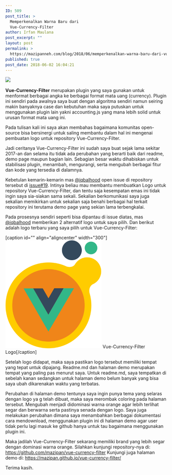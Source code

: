 ```yaml
---
ID: 509
post_title: >
  Memperkenalkan Warna Baru dari
  Vue-Currency-Filter
author: Irfan Maulana
post_excerpt: ""
layout: post
permalink: >
  https://mazipanneh.com/blog/2018/06/memperkenalkan-warna-baru-dari-vue-currency-filter/
published: true
post_date: 2018-06-02 16:04:21
---
```

<img class="aligncenter" src="https://mazipan.github.io/wp-contents/images/vue-currency-filter-readme.png" />

<strong>Vue-Currency-Filter</strong> merupakan plugin yang saya gunakan untuk menformat berbagai angka ke berbagai format mata uang (currency). Plugin ini sendiri pada awalnya saya buat dengan algoritma sendiri namun seiring makin banyaknya case dan kebutuhan maka saya putuskan untuk menggunakan plugin lain yakni accounting.js yang mana lebih solid untuk urusan format mata uang ini.

Pada tulisan kali ini saya akan membahas bagaimana komunitas open-source bisa bersinergi untuk saling membantu dalam hal ini mengenai pembuatan logo untuk repository Vue-Currency-Filter.

Jadi ceritanya Vue-Currency-Filter ini sudah saya buat sejak lama sekitar 2017-an dan selama itu tidak ada perubahan yang berarti baik dari readme, demo page maupun bagian lain. Sebagian besar waktu dihabiskan untuk stabilisasi plugin, menambah, mengurangi, serta mengubah berbagai fitur dan kode yang tersedia di dalamnya.

Kebetulan kemarin-kemarin mas <a href="https://github.com/iqbalhood" target="_blank" rel="noopener">@iqbalhood</a> open issue di repository tersebut di <a href="https://github.com/mazipan/vue-currency-filter/issues/19" target="_blank" rel="noopener">issue#19</a>. Intinya beliau mau membantu membuatkan Logo untuk repository Vue-Currency-Filter, dan tentu saja kesempatan emas ini tidak ingin saya sia-siakan sama sekali. Sekalian berkomunikasi saya juga sekalian memikirkan untuk sekalian saja benahi berbagai hal terkait repository ini terutama demo page yang sekian lama terbengkalai.

Pada prosesnya sendiri seperti bisa dipantau di issue diatas, mas <a href="https://github.com/iqbalhood" target="_blank" rel="noopener">@iqbalhood</a> memberikan 2 alternatif logo untuk saya pilih.
Dan berikut adalah logo terbaru yang saya pilih untuk Vue-Currency-Filter:

[caption id="" align="aligncenter" width="300"]<img src="https://raw.githubusercontent.com/mazipan/vue-currency-filter/master/assets/VueJS-Currency-512px.png" alt="Vue-Currency-Filter Logo" width="300" /> Vue-Currency-Filter Logo[/caption]

Setelah logo didapat, maka saya pastikan logo tersebut memiliki tempat yang tepat untuk dipajang. Readme.md dan halaman demo merupakan tempat yang paling pas menurut saya. Untuk readme.md, saya tempatkan di sebelah kanan sedangkan untuk halaman demo belum banyak yang bisa saya ubah dikarenakan waktu yang terbatas.

Perubahan di halaman demo tentunya saya ingin punya tema yang selaras dengan logo ya g telah dibuat, maka saya merombak coloring pada halaman tersebut. Mengubah menjadi didominasi warna orange agar lebih terlihat segar dan berwarna serta pastinya senada dengan logo.
Saya juga melakukan perubahan dimana saya menambahkan berbagai dokumentasi cara mendownload, menggunakan plugin ini di halaman demo agar user tidak perlu lagi masuk ke github hanya untuk tau bagaimana menggunakan plugin ini.

Maka jadilah Vue-Currency-Filter sekarang memiliki brand yang lebih segar dengan dominasi warna orange.
Silahkan kunjungi repository-nya di: <a href="https://github.com/mazipan/vue-currency-filter" target="_blank" rel="noopener">https://github.com/mazipan/vue-currency-filter</a>
Kunjungi juga halaman demo di: <a href="https://mazipan.github.io/vue-currency-filter/" target="_blank" rel="noopener">https://mazipan.github.io/vue-currency-filter/</a>

Terima kasih.